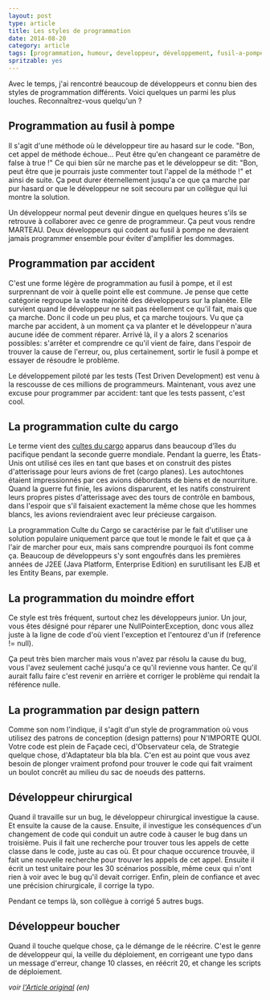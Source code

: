 ```yaml
---
layout: post
type: article
title: Les styles de programmation
date: 2014-08-20
category: article
tags: [programmation, humour, developpeur, développement, fusil-a-pompe, accident]
spritzable: yes
---
```


Avec le temps, j'ai rencontré beaucoup de développeurs et connu bien des styles de programmation différents. Voici quelques un parmi les plus louches. Reconnaîtrez-vous quelqu'un ?

## Programmation au fusil à pompe

Il s'agit d'une méthode où le développeur tire au hasard sur le code. "Bon, cet appel de méthode échoue... Peut être qu'en changeant ce paramètre de false à true !" Ce qui bien sûr ne marche pas et le développeur se dit: "Bon, peut être que je pourrais juste commenter tout l'appel de la méthode !" et ainsi de suite. Ça peut durer éternellement jusqu'a ce que ça marche par pur hasard or que le développeur ne soit secouru par un collègue qui lui montre la solution.

Un développeur normal peut devenir dingue en quelques heures s'ils se retrouve à collaborer avec ce genre de programmeur. Ça peut vous rendre MARTEAU. Deux développeurs qui codent au fusil à pompe ne devraient jamais programmer ensemble pour éviter d'amplifier les dommages.

## Programmation par accident

C'est une forme légère de programmation au fusil à pompe, et il est surprennant de voir à quelle point elle est commune. Je pense que cette catégorie regroupe la vaste majorité des développeurs sur la planète. Elle survient quand le développeur ne sait pas réellement ce qu'il fait, mais que ça marche. Donc il code un peu plus, et ça marche toujours. Vu que ça marche par accident, à un moment ça va planter et le développeur n'aura aucune idée de comment réparer. Arrivé là, il y a alors 2 scenarios possibles: s'arrêter et comprendre ce qu'il vient de faire, dans l'espoir de trouver la cause de l'erreur, ou, plus certainement, sortir le fusil à pompe et essayer de résoudre le problème.

Le développement piloté par les tests (Test Driven Development) est venu à la rescousse de ces millions de programmeurs. Maintenant, vous avez une excuse pour programmer par accident: tant que les tests passent, c'est cool.

## La programmation culte du cargo

Le terme vient des [cultes du cargo](http://fr.wikipedia.org/wiki/Culte_du_cargo) apparus dans beaucoup d'îles du pacifique pendant la seconde guerre mondiale. Pendant la guerre, les États-Unis ont utilisé ces iles en tant que bases et on construit des pistes d'atterissage pour leurs avions de fret (cargo planes). Les autochtones étaient impressionnés par ces avions débordants de biens et de nourriture. Quand la guerre fut finie, les avions disparurent, et les natifs construirent leurs propres pistes d'atterissage avec des tours de contrôle en bambous, dans l'espoir que s'il faisaient exactement la même chose que les hommes blancs, les avions reviendraient avec leur précieuse cargaison.

La programmation Culte du Cargo se caractérise par le fait d'utiliser une solution populaire uniquement parce que tout le monde le fait et que ça à l'air de marcher pour eux, mais sans comprendre pourquoi ils font comme ça. Beaucoup de développeurs s'y sont engoufrés dans les premières années de J2EE (Java Platform, Enterprise Edition) en surutilisant les EJB et les Entity Beans, par exemple.

## La programmation du moindre effort

Ce style est très fréquent, surtout chez les développeurs junior. Un jour, vous êtes désigné pour réparer une NullPointerException, donc vous allez juste à la ligne de code d'où vient l'exception et l'entourez d'un if (reference != null).

Ça peut très bien marcher mais vous n'avez par résolu la cause du bug, vous l'avez seulement caché jusqu'a ce qu'il revienne vous hanter. Ce qu'il aurait fallu faire c'est revenir en arrière et corriger le problème qui rendait la référence nulle.

## La programmation par design pattern

Comme son nom l'indique, il s'agit d'un style de programmation où vous utilisez des patrons de conception (design patterns) pour N'IMPORTE QUOI. Votre code est plein de Façade ceci, d'Observateur cela, de Strategie quelque chose, d'Adaptateur bla bla bla. C'en est au point que vous avez besoin de plonger vraiment profond pour trouver le code qui fait vraiment un boulot concrêt au milieu du sac de noeuds des patterns.

## Développeur chirurgical

Quand il travaille sur un bug, le développeur chirurgical investigue la cause. Et ensuite la cause de la cause. Ensuite, il investigue les conséquences d'un changement de code qui conduit un autre code à causer le bug dans un troisième. Puis il fait une recherche pour trouver tous les appels de cette classe dans le code, juste au cas où. Et pour chaque occurence trouvée, il fait une nouvelle recherche pour trouver les appels de cet appel. Ensuite il écrit un test unitaire pour les 30 scénarios possible, même ceux qui n'ont rien à voir avec le bug qu'il devait corriger. Enfin, plein de confiance et avec une précision chirurgicale, il corrige la typo.

Pendant ce temps là, son collègue à corrigé 5 autres bugs.

## Développeur boucher

Quand il touche quelque chose, ça le démange de le réécrire. C'est le genre de développeur qui, la veille du déploiement, en corrigeant une typo dans un message d'erreur, change 10 classes, en réécrit 20, et change les scripts de déploiement.

_voir [l'Article original](www.codeinstructions.com/2008/10/styles-of-programming.html) (en)_